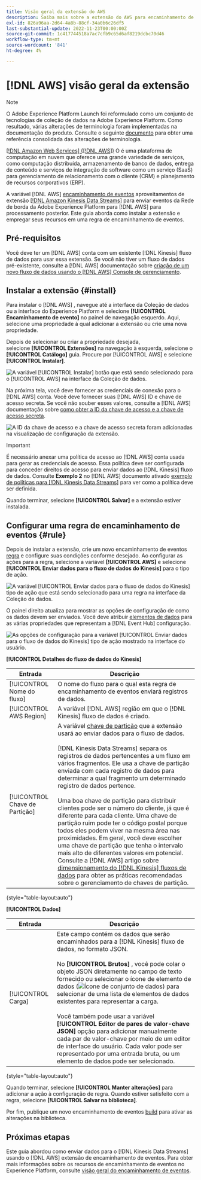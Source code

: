 ```yaml
---
title: Visão geral da extensão do AWS
description: Saiba mais sobre a extensão do AWS para encaminhamento de eventos no Adobe Experience Platform.
exl-id: 826a96aa-2d64-4a8b-88cf-34a0b6c26df5
last-substantial-update: 2022-11-23T00:00:00Z
source-git-commit: 1c417744518a7ac7cfb9c65d6af8219dcbc70d46
workflow-type: tm+mt
source-wordcount: '841'
ht-degree: 4%

---
```


# [!DNL AWS] visão geral da extensão

>[!NOTE]
>
>O Adobe Experience Platform Launch foi reformulado como um conjunto de tecnologias de coleção de dados na Adobe Experience Platform. Como resultado, várias alterações de terminologia foram implementadas na documentação do produto. Consulte o seguinte [documento](../../../term-updates.md) para obter uma referência consolidada das alterações de terminologia.

[[!DNL Amazon Web Services] ([!DNL AWS])](https://aws.amazon.com/) O é uma plataforma de computação em nuvem que oferece uma grande variedade de serviços, como computação distribuída, armazenamento de banco de dados, entrega de conteúdo e serviços de integração de software como um serviço (SaaS) para gerenciamento de relacionamento com o cliente (CRM) e planejamento de recursos corporativos (ERP).

A variável [!DNL AWS] [encaminhamento de eventos](../../../ui/event-forwarding/overview.md) aproveitamentos de extensão [[!DNL Amazon Kinesis Data Streams]](https://docs.aws.amazon.com/streams/latest/dev/introduction.html) para enviar eventos da Rede de borda da Adobe Experience Platform para [!DNL AWS] para processamento posterior. Este guia aborda como instalar a extensão e empregar seus recursos em uma regra de encaminhamento de eventos.

## Pré-requisitos

Você deve ter um [!DNL AWS] conta com um existente [!DNL Kinesis] fluxo de dados para usar essa extensão. Se você não tiver um fluxo de dados pré-existente, consulte a [!DNL AWS] documentação sobre [criação de um novo fluxo de dados usando o [!DNL AWS] Console de gerenciamento](https://docs.aws.amazon.com/streams/latest/dev/how-do-i-create-a-stream.html).

## Instalar a extensão {#install}

Para instalar o [!DNL AWS] , navegue até a interface da Coleção de dados ou a interface do Experience Platform e selecione **[!UICONTROL Encaminhamento de evento]** no painel de navegação esquerdo. Aqui, selecione uma propriedade à qual adicionar a extensão ou crie uma nova propriedade.

Depois de selecionar ou criar a propriedade desejada, selecione **[!UICONTROL Extensões]** na navegação à esquerda, selecione o **[!UICONTROL Catálogo]** guia. Procure por [!UICONTROL AWS] e selecione **[!UICONTROL Instalar]**.

![A variável [!UICONTROL Instalar] botão que está sendo selecionado para o [!UICONTROL AWS] na interface da Coleção de dados.](../../../images/extensions/server/aws/install.png)

Na próxima tela, você deve fornecer as credenciais de conexão para o [!DNL AWS] conta. Você deve fornecer suas [!DNL AWS] ID e chave de acesso secreta. Se você não souber esses valores, consulte a [!DNL AWS] documentação sobre [como obter a ID da chave de acesso e a chave de acesso secreta](https://docs.aws.amazon.com/powershell/latest/userguide/pstools-appendix-sign-up.html).

![A ID da chave de acesso e a chave de acesso secreta foram adicionadas na visualização de configuração da extensão.](../../../images/extensions/server/aws/credentials.png)

>[!IMPORTANT]
>
>É necessário anexar uma política de acesso ao [!DNL AWS] conta usada para gerar as credenciais de acesso. Essa política deve ser configurada para conceder direitos de acesso para enviar dados ao [!DNL Kinesis] fluxo de dados. Consulte **Exemplo 2** no [!DNL AWS] documento ativado [exemplo de políticas para [!DNL Kinesis Data Streams]](https://docs.aws.amazon.com/streams/latest/dev/controlling-access.html#kinesis-using-iam-examples) para ver como a política deve ser definida.

Quando terminar, selecione **[!UICONTROL Salvar]** e a extensão estiver instalada.

## Configurar uma regra de encaminhamento de eventos {#rule}

Depois de instalar a extensão, crie um novo encaminhamento de eventos [regra](../../../ui/managing-resources/rules.md) e configure suas condições conforme desejado. Ao configurar as ações para a regra, selecione a variável **[!UICONTROL AWS]** e selecione **[!UICONTROL Enviar dados para o fluxo de dados do Kinesis]** para o tipo de ação.

![A variável [!UICONTROL Enviar dados para o fluxo de dados do Kinesis] tipo de ação que está sendo selecionado para uma regra na interface da Coleção de dados.](../../../images/extensions/server/aws/select-action-type.png)

O painel direito atualiza para mostrar as opções de configuração de como os dados devem ser enviados. Você deve atribuir [elementos de dados](../../../ui/managing-resources/data-elements.md) para as várias propriedades que representam a [!DNL Event Hub] configuração.

![As opções de configuração para a variável [!UICONTROL Enviar dados para o fluxo de dados do Kinesis] tipo de ação mostrado na interface do usuário.](../../../images/extensions/server/aws/data-stream-details.png)

**[!UICONTROL Detalhes do fluxo de dados do Kinesis]**

| Entrada | Descrição |
| --- | --- |
| [!UICONTROL Nome do fluxo] | O nome do fluxo para o qual esta regra de encaminhamento de eventos enviará registros de dados. |
| [!UICONTROL AWS Region] | A variável [!DNL AWS] região em que o [!DNL Kinesis] fluxo de dados é criado. |
| [!UICONTROL Chave de Partição] | A variável [chave de partição](https://docs.aws.amazon.com/streams/latest/dev/key-concepts.html#partition-key) que a extensão usará ao enviar dados para o fluxo de dados.<br><br>[!DNL Kinesis Data Streams] separa os registros de dados pertencentes a um fluxo em vários fragmentos. Ele usa a chave de partição enviada com cada registro de dados para determinar a qual fragmento um determinado registro de dados pertence.<br><br>Uma boa chave de partição para distribuir clientes pode ser o número do cliente, já que é diferente para cada cliente. Uma chave de partição ruim pode ter o código postal porque todos eles podem viver na mesma área nas proximidades. Em geral, você deve escolher uma chave de partição que tenha o intervalo mais alto de diferentes valores em potencial. Consulte a [!DNL AWS] artigo sobre [dimensionamento do [!DNL Kinesis] fluxos de dados](https://aws.amazon.com/blogs/big-data/under-the-hood-scaling-your-kinesis-data-streams/) para obter as práticas recomendadas sobre o gerenciamento de chaves de partição. |

{style="table-layout:auto"}

**[!UICONTROL Dados]**

| Entrada | Descrição |
| --- | --- |
| [!UICONTROL Carga] | Este campo contém os dados que serão encaminhados para a [!DNL Kinesis] fluxo de dados, no formato JSON.<br><br>No **[!UICONTROL Brutos]** , você pode colar o objeto JSON diretamente no campo de texto fornecido ou selecionar o ícone de elemento de dados (![Ícone de conjunto de dados](../../../images/extensions/server/aws/data-element-icon.png)) para selecionar de uma lista de elementos de dados existentes para representar a carga.<br><br>Você também pode usar a variável **[!UICONTROL Editor de pares de valor-chave JSON]** opção para adicionar manualmente cada par de valor-chave por meio de um editor de interface do usuário. Cada valor pode ser representado por uma entrada bruta, ou um elemento de dados pode ser selecionado. |

{style="table-layout:auto"}

Quando terminar, selecione **[!UICONTROL Manter alterações]** para adicionar a ação à configuração de regra. Quando estiver satisfeito com a regra, selecione **[!UICONTROL Salvar na biblioteca]**.

Por fim, publique um novo encaminhamento de eventos [build](../../../ui/publishing/builds.md) para ativar as alterações na biblioteca.

## Próximas etapas

Este guia abordou como enviar dados para o [!DNL Kinesis Data Streams] usando o [!DNL AWS] extensão de encaminhamento de eventos. Para obter mais informações sobre os recursos de encaminhamento de eventos no Experience Platform, consulte [visão geral do encaminhamento de eventos](../../../ui/event-forwarding/overview.md).
